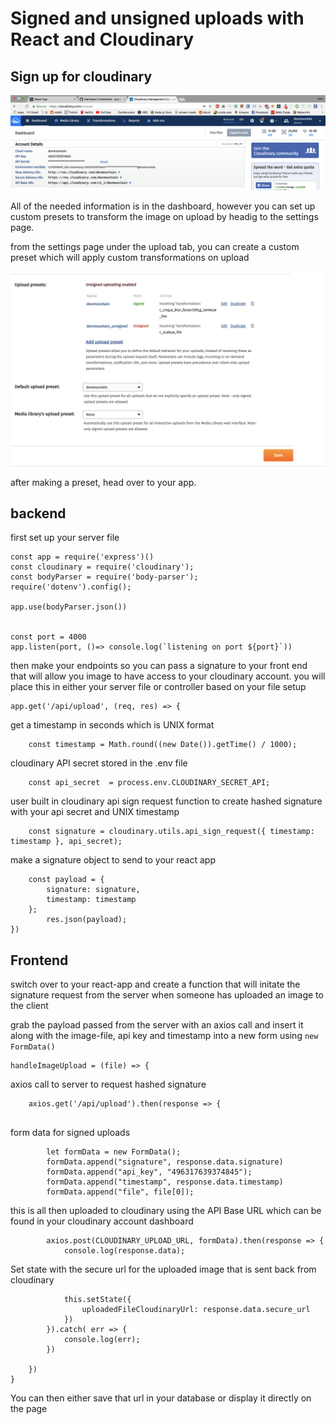 # Signed and unsigned uploads with React and Cloudinary

## Sign up for cloudinary


![alt text](./src/media/signup.png "sign up for cloudinary")

All of the needed information is in the dashboard, however you can set up custom presets to transform the image on upload by headig to the settings page.

from the settings page under the upload tab, you can create a custom preset which will apply custom transformations on upload

![alt text](./src/media/preset1.png "sign up for cloudinary")

after making a preset, head over to your app.

## backend
first set up your server file

```
const app = require('express')()
const cloudinary = require('cloudinary');
const bodyParser = require('body-parser');
require('dotenv').config();

app.use(bodyParser.json())


const port = 4000
app.listen(port, ()=> console.log(`listening on port ${port}`))
```

then make your endpoints so you can pass a signature to your front end that will allow you image to have access to your cloudinary account. you will place this in either your server file or controller based on your file setup

```
app.get('/api/upload', (req, res) => {

```

get a timestamp in seconds which is UNIX format
```
    const timestamp = Math.round((new Date()).getTime() / 1000);
```
cloudinary API secret stored in the .env file
```
    const api_secret  = process.env.CLOUDINARY_SECRET_API;
```
user built in cloudinary api sign request function to  create hashed signature with your api secret and UNIX timestamp
```
    const signature = cloudinary.utils.api_sign_request({ timestamp: timestamp }, api_secret);
```
make a signature object to send to your react app
```
    const payload = {
        signature: signature,
        timestamp: timestamp
    };
        res.json(payload);
})
```


## Frontend

switch over to your react-app and create a function that will initate the signature request from the server when someone has uploaded an image to the client

grab the payload passed from the server with an axios call and insert it along with the image-file, api key and timestamp into a new form using `new FormData()`

```
handleImageUpload = (file) => {
```
axios call to server to request hashed signature
```
    axios.get('/api/upload').then(response => {
        
 ```       
form data for signed uploads
```
        let formData = new FormData();
        formData.append("signature", response.data.signature)
        formData.append("api_key", "496317639374845");
        formData.append("timestamp", response.data.timestamp)
        formData.append("file", file[0]);
```

this is all then uploaded to cloudinary using the API Base URL which can be found in your cloudinary account dashboard 

```
        axios.post(CLOUDINARY_UPLOAD_URL, formData).then(response => {
            console.log(response.data);
```
Set state with the secure url for the uploaded image that is sent back from cloudinary 
```
            this.setState({
                uploadedFileCloudinaryUrl: response.data.secure_url
            })
        }).catch( err => {
            console.log(err);
        })
        
    })
}
```

You can then either save that url in your database or display it directly on the page


